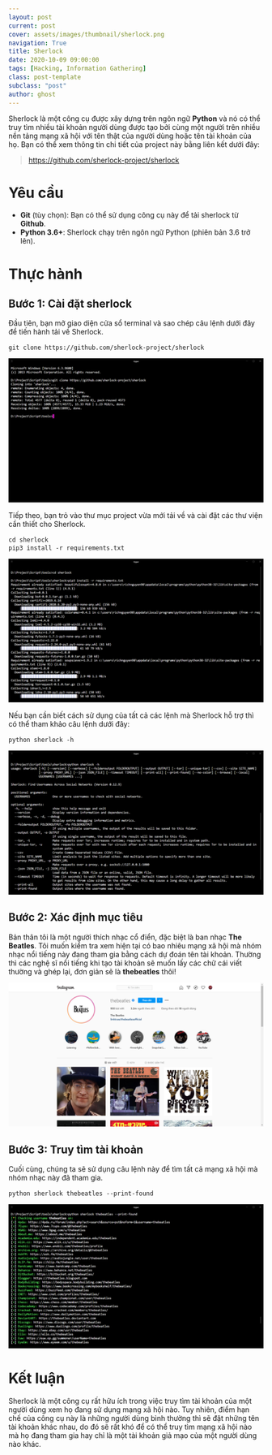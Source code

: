 ```yaml
---
layout: post
current: post
cover: assets/images/thumbnail/sherlock.png
navigation: True
title: Sherlock
date: 2020-10-09 09:00:00
tags: [Hacking, Information Gathering]
class: post-template
subclass: "post"
author: ghost
---
```


<p>Sherlock là một công cụ được xây dựng trên ngôn ngữ <strong>Python</strong> và nó có thể truy tìm nhiều tài khoản người dùng được tạo bởi cùng một người trên nhiều nền tảng mạng xã hội với tên thật của người dùng hoặc tên tài khoản của họ. Bạn có thể xem thông tin chi tiết của project này bằng liên kết dưới đây:</p>
<blockquote>
<p><a href="https://github.com/sherlock-project/sherlock">https://github.com/sherlock-project/sherlock</a></p>
</blockquote>
<h1 id="yeu-cau">Yêu cầu</h1>
<ul>
<li><strong>Git</strong> (tùy chọn): Bạn có thể sử dụng công cụ này để tải sherlock từ <strong>Github</strong>.</li>
<li><strong>Python 3.6+</strong>: Sherlock chạy trên ngôn ngữ Python (phiên bản 3.6 trở lên).</li>
</ul>
<h1 id="thuc-hanh">Thực hành</h1>
<h2 id="buoc-1-cai-dat-sherlock">Bước 1: Cài đặt sherlock</h2>
<p>Đầu tiên, bạn mở giao diện cửa sổ terminal và sao chép câu lệnh dưới đây để tiến hành tải về Sherlock.</p>
<pre><code class="lang-bash">git <span class="hljs-keyword">clone</span> <span class="hljs-title">https</span>://github.com/sherlock-project/sherlock
</code></pre>
<p><img src="https://raw.githubusercontent.com/minhgiau998/image/develop/2020/10/09/sherlock-01.png#full" alt="sherlock-01.png"></p>
<p>Tiếp theo, bạn trỏ vào thư mục project vừa mới tải về và cài đặt các thư viện cần thiết cho Sherlock.</p>
<pre><code class="lang-bash">cd <span class="hljs-keyword">sherlock
</span>pip3 <span class="hljs-keyword">install </span>-r requirements.txt
</code></pre>
<p><img src="https://raw.githubusercontent.com/minhgiau998/image/develop/2020/10/09/sherlock-02.png#full" alt="sherlock-02.png"></p>
<p>Nếu bạn cần biết cách sử dụng của tất cả các lệnh mà Sherlock hỗ trợ thì có thể tham khảo câu lệnh dưới đây:</p>
<pre><code class="lang-python"><span class="hljs-attribute">python sherlock -h</span>
</code></pre>
<p><img src="https://raw.githubusercontent.com/minhgiau998/image/develop/2020/10/09/sherlock-03.png#full" alt="sherlock-03.png"></p>
<h2 id="buoc-2-xac-dinh-muc-tieu">Bước 2: Xác định mục tiêu</h2>
<p>Bản thân tôi là một người thích nhạc cổ điển, đặc biệt là ban nhạc <strong>The Beatles</strong>. Tôi muốn kiểm tra xem hiện tại có bao nhiêu mạng xã hội mà nhóm nhạc nổi tiếng này đang tham gia bằng cách dự đoán tên tài khoản. Thường thì các nghệ sĩ nổi tiếng khi tạo tài khoản sẽ muốn lấy các chữ cái viết thường và ghép lại, đơn giản sẽ là <strong>thebeatles</strong> thôi!</p>
<p><img src="https://raw.githubusercontent.com/minhgiau998/image/develop/2020/10/09/sherlock-04.png#full" alt="sherlock-04.png"></p>
<h2 id="buoc-3-truy-tim-tai-khoan">Bước 3: Truy tìm tài khoản</h2>
<p>Cuối cùng, chúng ta sẽ sử dụng câu lệnh này để tìm tất cả mạng xã hội mà nhóm nhạc này đã tham gia.</p>
<pre><code class="lang-Python"><span class="hljs-keyword">python</span> sherlock thebeatles --<span class="hljs-keyword">print</span>-found
</code></pre>
<p><img src="https://raw.githubusercontent.com/minhgiau998/image/develop/2020/10/09/sherlock-05.png#full" alt="sherlock-05.png"></p>
<h1 id="ket-luan">Kết luận</h1>
<p>Sherlock là một công cụ rất hữu ích trong việc truy tìm tài khoản của một người dùng xem họ đang sử dụng mạng xã hội nào. Tuy nhiên, điểm hạn chế của công cụ này là những người dùng bình thường thì sẽ đặt những tên tài khoản khác nhau, do đó sẽ rất khó để có thể truy tìm mạng xã hội nào mà họ đang tham gia hay chỉ là một tài khoản giả mạo của một người dùng nào khác.</p>
